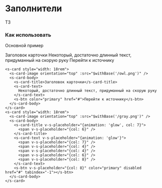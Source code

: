 # Заполнители

ТЗ

### Как использовать
Основной пример
<div class="d-flex justify-content-around">
<s-card style="width: 18rem">
  <s-card-image orientation="top" :src="$withBase('/owl.png')" />
  <s-card-body>
    <s-card-title>Заголовок карточки</s-card-title>
    <s-card-text>
      Некоторый, достаточно длинный текст, придуманный на скорую руку
    </s-card-text>
    <s-btn color="primary" href="#">Перейти к источнику</s-btn>
  </s-card-body>
</s-card>
<s-card style="width: 18rem">
  <s-card-image orientation="top" :src="$withBase('/gray.png')" />  
  <s-card-body>
    <s-card-title v-s-placeholder="{animation: 'glow', col: 7}">
      <span v-s-placeholder="{col: 6}" />
    </s-card-title>
    <s-card-text v-s-placeholder="{animation: 'glow'}">
      <span v-s-placeholder="{col: 7}" />
      <span v-s-placeholder="{col: 4}" />
      <span v-s-placeholder="{col: 4}" />
      <span v-s-placeholder="{col: 6}" />
      <span v-s-placeholder="{col: 8}" />
    </s-card-text>
    <s-btn v-s-placeholder="{col: 8}" color="primary" disabled href="#" tabindex="-1"></s-btn>
  </s-card-body>
</s-card>
</div>

``` vue
<s-card style="width: 18rem">
  <s-card-image orientation="top" :src="$withBase('/owl.png')" />
  <s-card-body>
    <s-card-title>Заголовок карточки</s-card-title>
    <s-card-text>
      Некоторый, достаточно длинный текст, придуманный на скорую руку
    </s-card-text>
    <s-btn color="primary" href="#">Перейти к источнику</s-btn>
  </s-card-body>
</s-card>
<s-card style="width: 18rem">
  <s-card-image orientation="top" :src="$withBase('/gray.png')" />  
  <s-card-body>
    <s-card-title v-s-placeholder="{animation: 'glow', col: 7}">
      <span v-s-placeholder="{col: 6}" />
    </s-card-title>
    <s-card-text v-s-placeholder="{animation: 'glow'}">
      <span v-s-placeholder="{col: 7}" />
      <span v-s-placeholder="{col: 4}" />
      <span v-s-placeholder="{col: 4}" />
      <span v-s-placeholder="{col: 6}" />
      <span v-s-placeholder="{col: 8}" />
    </s-card-text>
    <s-btn v-s-placeholder="{col: 8}" color="primary" disabled href="#" tabindex="-1"></s-btn>
  </s-card-body>
</s-card>
```